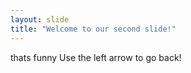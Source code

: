 ```yaml
---
layout: slide
title: "Welcome to our second slide!"
---
```

thats funny
Use the left arrow to go back!
